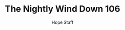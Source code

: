 ---
image: /assets/img/nwd/106_nwd_2thessalonians_3_3_nlt.png
title: The Nightly Wind Down 106
categories:
  - The Nightly Wind Down
author: Hope Staff
notes: The Nightly Wind Down 106
embed: >-
  EMBED_GOES_HERE
transcript: >-
  SOME LINES OF TEXT START HERE
---